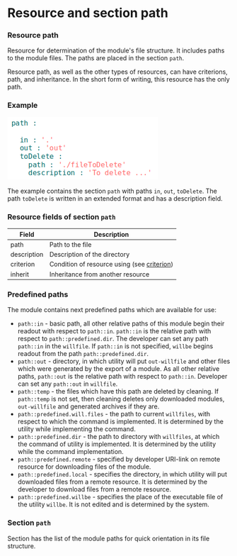 # Resource and section path

### Resource path

Resource for determination of the module's file structure. It includes paths to the module files. The paths are placed in the section <code>path</code>.

Resource path, as well as the other types of resources,  can have criterions, path, and inheritance. In the short form of writing, this resource has the only path.

### Example

![section.path.png](../images/section.path.png)

The example contains the section `path` with paths `in`, `out`, `toDelete`. The path `toDelete` is written in an extended format and has a description field.

### Resource fields of section `path`

| Field          | Description                                 |
|----------------|---------------------------------------------|
| path           | Path to the file                            |
| description    | Description of the directory                |
| criterion      | Condition of resource using (see [criterion](Criterions.md)) |
| inherit        | Inheritance from another resource   |

### Predefined paths

The module contains next predefined paths which are available for use:
- `path::in` - basic path, all other relative paths of this module begin their readout with respect to `path::in`. `path::in` is the relative path with respect to `path::predefined.dir`. The developer can set any path `path::in` in the `willfile`. If `path::in` is not specified, `willbe` begins readout from the path `path::predefined.dir`.
- `path::out` - directory, in which utility will put `out-willfile` and other files which were generated by the export of a module. As all other relative paths, `path::out` is the relative path with respect to `path::in`. Developer can set any `path::out` in `willfile`.
- `path::temp` - the files which have this path are deleted by cleaning. If `path::temp` is not set, then cleaning deletes only downloaded modules, `out-willfile` and generated archives if they are.
- `path::predefined.will.files` - the path to current `willfiles`, with respect to which the command is implemented. It is determined by the utility while implementing the command.
- `path::predefined.dir` - the path to directory with `willfiles`, at which the command of utility is implemented. It is determined by the utility while the command implementation.
- `path::predefined.remote` - specified by developer URI-link on remote resource for downloading files of the module.
- `path::predefined.local` - specifies the directory, in which utility will put downloaded files from a remote resource. It is determined by the developer to download files from a remote resource.
- `path::predefined.willbe` - specifies the place of the executable file of the utility `willbe`. It is not edited and is determined by the system.

### Section <code>path</code>

Section has the list of the module paths for quick orientation in its file structure.  

